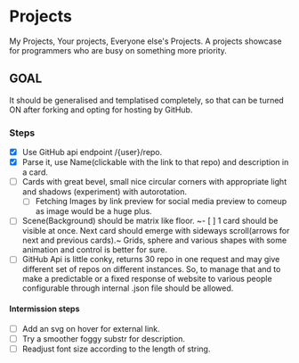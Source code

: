 # Projects
My Projects, Your projects, Everyone else's Projects. A projects showcase for programmers who are busy on something more priority.
 ## GOAL
 It should be generalised and templatised completely, so that can be turned ON after forking and opting for hosting by GitHub. 
 
 ### Steps
 - [x] Use GitHub api endpoint /{user}/repo.
 - [x] Parse it, use Name(clickable with the link to that repo) and description in a card.
 - [ ] Cards with great bevel, small nice circular corners with appropriate light and shadows (experiment) with autorotation.
   - [ ] Fetching Images by link preview for social media preview to comeup as image would be a huge plus.
 - [ ] Scene(Background) should be matrix like floor.
 ~- [ ] 1 card should be visible at once. Next card should emerge with sideways scroll(arrows for next and previous cards).~ Grids, sphere and various shapes with some animation and control is better for sure.
 - [ ] GitHub Api is little conky, returns 30 repo in one request and may give different set of repos on different instances. So, to manage that and to make a predictable or a fixed response of website to various people configurable through internal .json file should be allowed.

#### Intermission steps
- [ ] Add an svg on hover for external link.
- [ ] Try a smoother foggy substr for description.
- [ ] Readjust font size according to the length of string.
